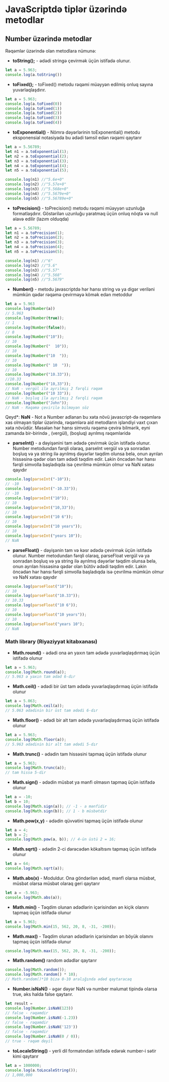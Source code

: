 # JavaScriptdə tiplər üzərində metodlar

## Number üzərində metodlar

Rəqəmlər üzərində olan metodlara nümunə:

- **toString();** - ədədi stringə çevirmək üçün istifadə olunur.

```js
let a = 5.963;
console.log(a.toString()) 
```

- **toFixed();** - toFixed() metodu rəqəmi müəyyən edilmiş onluq sayına yuvarlaqlaşdırır.

```js
let a = 5.963;
console.log(a.toFixed(0)) 
console.log(a.toFixed(1)) 
console.log(a.toFixed(2)) 
console.log(a.toFixed(3)) 
console.log(a.toFixed(4)) 
```

- **toExponential()** - Nömrə dəyərlərinin toExponential() metodu eksponensial notasiyada bu ədədi təmsil edən rəqəmi qaytarır

```js
let a = 5.56789;
let n1 = a.toExponential(1);
let n2 = a.toExponential(2);
let n3 = a.toExponential(3);
let n4 = a.toExponential(4);
let n5 = a.toExponential(5);

console.log(n1) //"5.6e+0"
console.log(n2) //"5.57e+0"
console.log(n3) //"5.568e+0"
console.log(n4) //"5.5679e+0"
console.log(n5) //"5.56789e+0"
```

- **toPrecision()** - toPrecision() metodu rəqəmi müəyyən uzunluğa formatlaşdırır. Göstərilən uzunluğu yaratmaq üçün onluq nöqtə və null əlavə edilir (lazım olduqda)

```js
let a = 5.56789;
let n1 = a.toPrecision(1);
let n2 = a.toPrecision(2);
let n3 = a.toPrecision(3);
let n4 = a.toPrecision(4);
let n5 = a.toPrecision(5);

console.log(n1) //"6"
console.log(n2) //"5.6"
console.log(n3) //"5.57"
console.log(n4) //"5.568"
console.log(n5) //"5.5679"
```

- **Number()** - metodu javascriptdə hər hansı string və ya digər veriləni mümkün qədər rəqəmə çevirməyə kömək edən metoddur

```js
let a = 5.963
console.log(Number(a)) 
// 5.963
console.log(Number(true)); 
// 1
console.log(Number(false)); 
// 0
console.log(Number("10")); 
// 10
console.log(Number("  10")); 
// 10 
console.log(Number("10  ")); 
// 10
console.log(Number(" 10  ")); 
// 10
console.log(Number("10.33"));  
//10.33
console.log(Number("10,33")); 
// NaN - vergül ilə ayrılmış 2 fərqli rəqəm
console.log(Number("10 33")); 
// NaN - boşluq ilə ayrılmış 2 fərqli rəqəm
console.log(Number("John")); 
// NaN - Rəqəmə çevirilə bilməyən söz

```

Qeyd*: **NaN** - Not a Number adlanan bu xəta növü javascript-də rəqəmlərə xas olmayan tiplər üzərində, rəqəmlərə aid metodların işləndiyi vaxt çıxan xəta növüdür. Məsələn hər hansı simvolu rəqəmə çevirə bilmərik, eyni zamanda bir-birində , (vergül), (boşluq) ayrılmış rəqəmləridə

- **parseInt()** - a dəyişənini tam ədədə çevirmək üçün istifadə olunur. Number metodundan fərqli olaraq, parseInt vergül və ya sonradan boşluq və ya string ilə ayrılmış dəyərlər təqdim olunsa belə, onun ayrılan hissəsinə qədər olan tam ədədi təqdim edir. Lakin öncədən hər hansı fərqli simvolla başladıqda isə çevrilmə mümkün olmur və NaN xətası qayıdır

```js
console.log(parseInt("-10")); 
// -10
console.log(parseInt("-10.33")); 
// -10
console.log(parseInt("10")); 
// 10
console.log(parseInt("10,33")); 
// 10
console.log(parseInt("10 6"));   
// 10
console.log(parseInt("10 years"));  
// 10
console.log(parseInt("years 10"));  
// NaN
```

- **parseFloat()** - dəyişənin tam və kəsr ədədə çevirmək üçün istifadə olunur. Number metodundan fərqli olaraq, parseFloat vergül və ya sonradan boşluq və ya string ilə ayrılmış dəyərlər təqdim olunsa belə, onun ayrılan hissəsinə qədər olan bütöv ədədi təqdim edir. Lakin öncədən hər hansı fərqli simvolla başladıqda isə çevrilmə mümkün olmur və NaN xətası qayıdır

```js
console.log(parseFloat("10")); 
// 10
console.log(parseFloat("10.33")); 
// 10.33 
console.log(parseFloat("10 6"));  
// 10
console.log(parseFloat("10 years")); 
// 10
console.log(parseFloat("years 10"); 
// NaN
```

### Math library (Riyaziyyat kitabxanası)

- **Math.round()** -  ədədi ona ən yaxın tam ədədə yuvarlaqlaşdırmaq üçün istifadə olunur

```javascript
let a = 5.963;
console.log(Math.round(a));
// 5.963 ə yaxın tam ədəd 6-dır
```

- **Math.ceil()** - ədədi bir üst tam ədədə yuvarlaqlaşdırmaq üçün istifadə olunur

```javascript
let a = 5.063;
console.log(Math.ceil(a));
// 5.063 ədədinin bir üst tam ədədi 6-dır
```

- **Math.floor()** - ədədi bir alt tam ədədə yuvarlaqlaşdırmaq üçün istifadə olunur

```javascript
let a = 5.963;
console.log(Math.floor(a));
// 5.963 ədədinin bir alt tam ədədi 5-dır
```

- **Math.trunc()** - ədədin tam hissəsini tapmaq üçün istifadə olunur

```javascript
let a = 5.963;
console.log(Math.trunc(a));
// tam hissə 5-dir
```

- **Math.sign()** - ədədin müsbət ya mənfi olmasın tapmaq üçün istifadə olunur

```javascript
let a = -10;
let b = 10;
console.log(Math.sign(a)); // -1 - a mənfidir
console.log(Math.sign(b)); // 1 - b müsbətdir
```

- **Math.pow(x,y)** - ədədin qüvvətini tapmaq üçün istifadə olunur

```javascript
let a = 4;
let b = 2;
console.log(Math.pow(a, b)); // 4-ün üstü 2 = 16;
```

- **Math.sqrt()** - ədədin 2-ci dərəcədən kökaltısını tapmaq üçün istifadə olunur

```javascript
let a = 64;
console.log(Math.sqrt(a));
```

- **Math.abs(x)** - Moduldur. Ona göndərilən ədəd, mənfi olarsa müsbət, müsbət olarsa müsbət olaraq geri qaytarır

```javascript
let a = -5.963;
console.log(Math.abs(a));
```

- **Math.min()** - Təqdim olunan ədədlərin içərisindən ən kiçik olanını tapmaq üçün istifadə olunur

```javascript
let a = 5.963;
console.log(Math.min(15, 562, 20, 8, -31, -200));
```

- **Math.max()** - Təqdim olunan ədədlərin içərisindən ən böyük olanını tapmaq üçün istifadə olunur

```javascript
console.log(Math.max(15, 562, 20, 8, -31, -200));
```

- **Math.random()** random ədədlər qaytarır

```javascript
console.log(Math.random());
console.log(Math.random() * 10);
// Math.random()*10 bizə 0-10 aralığında ədəd qaytaracaq
```

- **Number.isNaN()** - əgər dəyər NaN və number məlumat tipində olarsa true, əks halda false qaytarır.

```js
let result =
console.log(Number.isNaN(123))
// false - rəqəmdir
console.log(Number.isNaN(-1.23))
// false - rəqəmdir
console.log(Number.isNaN('123'))
// false - rəqəmdir
console.log(Number.isNaN(0 / 0));
// true - rəqəm deyil
```

- **toLocaleString()** - yerli dil formatından istifadə edərək number-i sətir kimi qaytarır

```js
let a = 1000000;
console.log(a.toLocaleString());
// 1,000,000
```